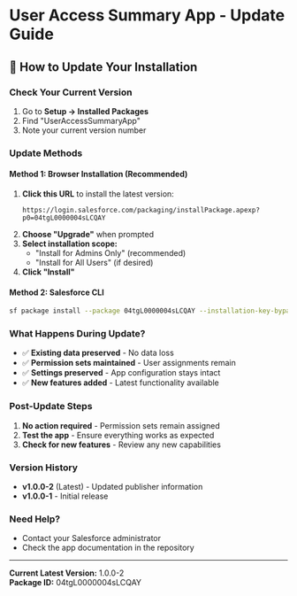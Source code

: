# User Access Summary App - Update Guide

## 🔄 How to Update Your Installation

### Check Your Current Version
1. Go to **Setup → Installed Packages**
2. Find "UserAccessSummaryApp" 
3. Note your current version number

### Update Methods

#### Method 1: Browser Installation (Recommended)
1. **Click this URL** to install the latest version:
   ```
   https://login.salesforce.com/packaging/installPackage.apexp?p0=04tgL0000004sLCQAY
   ```
2. **Choose "Upgrade"** when prompted
3. **Select installation scope:**
   - "Install for Admins Only" (recommended)
   - "Install for All Users" (if desired)
4. **Click "Install"**

#### Method 2: Salesforce CLI
```bash
sf package install --package 04tgL0000004sLCQAY --installation-key-bypass --target-org YOUR_ORG_ALIAS
```

### What Happens During Update?
- ✅ **Existing data preserved** - No data loss
- ✅ **Permission sets maintained** - User assignments remain
- ✅ **Settings preserved** - App configuration stays intact
- ✅ **New features added** - Latest functionality available

### Post-Update Steps
1. **No action required** - Permission sets remain assigned
2. **Test the app** - Ensure everything works as expected
3. **Check for new features** - Review any new capabilities

### Version History
- **v1.0.0-2** (Latest) - Updated publisher information
- **v1.0.0-1** - Initial release

### Need Help?
- Contact your Salesforce administrator
- Check the app documentation in the repository

---
**Current Latest Version:** 1.0.0-2  
**Package ID:** 04tgL0000004sLCQAY
